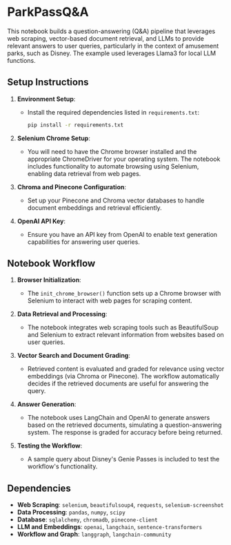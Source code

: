 
# ParkPassQ&A

This notebook builds a question-answering (Q&A) pipeline that leverages web scraping, vector-based document retrieval, and LLMs to provide relevant answers to user queries, particularly in the context of amusement parks, such as Disney. The example used leverages Llama3 for local LLM functions.

## Setup Instructions

1. **Environment Setup**:
   - Install the required dependencies listed in `requirements.txt`:
     ```bash
     pip install -r requirements.txt
     ```

2. **Selenium Chrome Setup**:
   - You will need to have the Chrome browser installed and the appropriate ChromeDriver for your operating system. The notebook includes functionality to automate browsing using Selenium, enabling data retrieval from web pages.

3. **Chroma and Pinecone Configuration**:
   - Set up your Pinecone and Chroma vector databases to handle document embeddings and retrieval efficiently.

4. **OpenAI API Key**:
   - Ensure you have an API key from OpenAI to enable text generation capabilities for answering user queries.

## Notebook Workflow

1. **Browser Initialization**:
   - The `init_chrome_browser()` function sets up a Chrome browser with Selenium to interact with web pages for scraping content.

2. **Data Retrieval and Processing**:
   - The notebook integrates web scraping tools such as BeautifulSoup and Selenium to extract relevant information from websites based on user queries.

3. **Vector Search and Document Grading**:
   - Retrieved content is evaluated and graded for relevance using vector embeddings (via Chroma or Pinecone). The workflow automatically decides if the retrieved documents are useful for answering the query.

4. **Answer Generation**:
   - The notebook uses LangChain and OpenAI to generate answers based on the retrieved documents, simulating a question-answering system. The response is graded for accuracy before being returned.

5. **Testing the Workflow**:
   - A sample query about Disney's Genie Passes is included to test the workflow's functionality.

## Dependencies

- **Web Scraping**: `selenium`, `beautifulsoup4`, `requests`, `selenium-screenshot`
- **Data Processing**: `pandas`, `numpy`, `scipy`
- **Database**: `sqlalchemy`, `chromadb`, `pinecone-client`
- **LLM and Embeddings**: `openai`, `langchain`, `sentence-transformers`
- **Workflow and Graph**: `langgraph`, `langchain-community`

